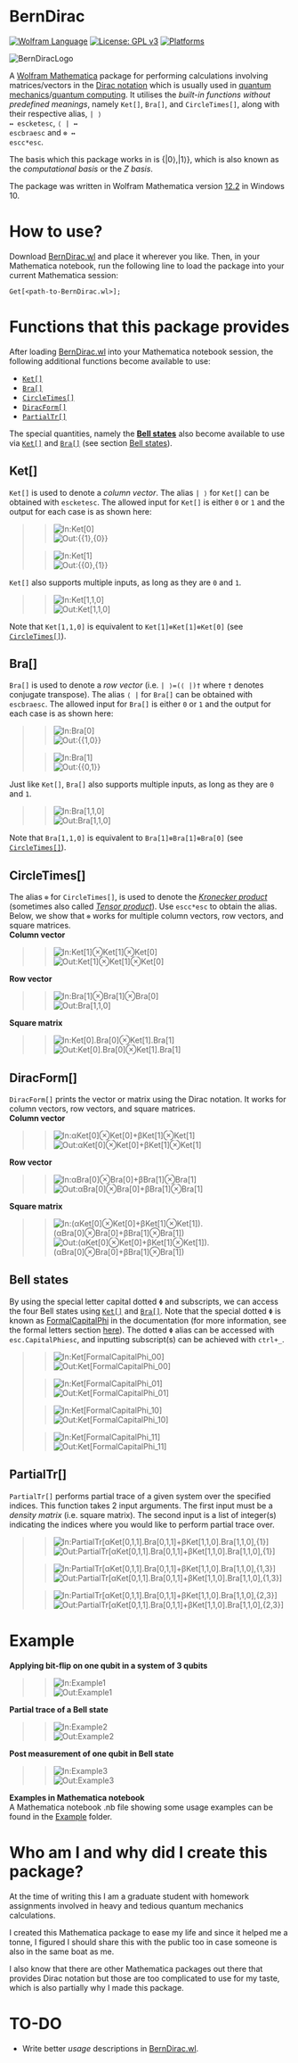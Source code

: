 # BernDirac
[![Wolfram Language](https://wolfr.am/NyiJ4BVJ)](https://www.wolfram.com/language/)
[![License: GPL v3](https://img.shields.io/badge/License-GPLv3-blue.svg)](https://www.gnu.org/licenses/gpl-3.0)
[![Platforms](https://img.shields.io/badge/Platform-Windows/MacOS/Linux-crimson)](https://github.com/bernie-wu/BernDirac)

![BernDiracLogo](Image/Logo/BernDirac_logo_v2.svg)

A [Wolfram Mathematica](https://www.wolfram.com/mathematica/) package for performing calculations involving matrices/vectors in the [Dirac notation](https://en.wikipedia.org/wiki/Bra%E2%80%93ket_notation) which is usually used in [quantum mechanics](https://en.wikipedia.org/wiki/Quantum_mechanics)/[quantum computing](https://en.wikipedia.org/wiki/Quantum_computing). It utilises the *built-in functions without predefined meanings*, namely `Ket[]`, `Bra[]`, and `CircleTimes[]`, along with their respective alias, <code>| ⟩ ↔ <kbd>esc</kbd>ket<kbd>esc</kbd></code>, <code>⟨ | ↔ <kbd>esc</kbd>bra<kbd>esc</kbd></code> and <code>⊗ ↔ <kbd>esc</kbd>c*<kbd>esc</kbd></code>.

The basis which this package works in is {|0⟩,|1⟩}, which is also known as the *computational basis* or the *Z basis*.

The package was written in Wolfram Mathematica version [12.2](https://www.wolfram.com/mathematica/quick-revision-history.html) in Windows 10.

# How to use?
Download [BernDirac.wl](https://github.com/bernie-wu/BernDirac/blob/main/BernDirac.wl) and place it wherever you like. Then, in your Mathematica notebook, run the following line to load the package into your current Mathematica session:

```wolframlanguage
Get[<path-to-BernDirac.wl>];
```

# Functions that this package provides
After loading [BernDirac.wl](https://github.com/bernie-wu/BernDirac/blob/main/BernDirac.wl) into your Mathematica notebook session, the following additional functions become available to use:  
* [`Ket[]`](#Ket "Go-to Ket[]")  
* [`Bra[]`](#Bra "Go-to Bra[]")  
* [`CircleTimes[]`](#CircleTimes "Go-to CircleTimes[]")  
* [`DiracForm[]`](#CircleTimes "Go-to DiracForm[]")  
* [`PartialTr[]`](#CircleTimes "Go-to PartialTr[]")  

The special quantities, namely the [**Bell states**](https://en.wikipedia.org/wiki/Bell_state) also become available to use via [`Ket[]`](#Ket "Go-to Ket[]") and [`Bra[]`](#Bra "Go-to Bra[]") (see section [Bell states](#Bell-states "Go-to Bell states")).

## Ket[]
`Ket[]` is used to denote a *column vector*. The alias `| ⟩` for `Ket[]` can be obtained with <code><kbd>esc</kbd>ket<kbd>esc</kbd></code>.
The allowed input for `Ket[]` is either `0` or `1` and the output for each case is as shown here:  
>> ![In:Ket[0]](Image/Ket/ket0_in.svg "Ket[0]")  
>> ![Out:{{1},{0}}](Image/Ket/ket0_out.svg "{{1},{0}}")
>
>> ![In:Ket[1]](Image/Ket/ket1_in.svg "Ket[1]")  
>> ![Out:{{0},{1}}](Image/Ket/ket1_out.svg "{{0},{1}}")

`Ket[]` also supports multiple inputs, as long as they are `0` and `1`.

>> ![In:Ket[1,1,0]](Image/Ket/ket110_in.svg "Ket[1,1,0]")  
>> ![Out:Ket[1,1,0]](Image/Ket/ket110_out.svg "{{0},{0},{0},{0},{0},{0},{1},{0}}")

Note that `Ket[1,1,0]` is equivalent to `Ket[1]⊗Ket[1]⊗Ket[0]` (see [`CircleTimes[]`](#CircleTimes "Go-to CircleTimes[]")).

## Bra[]
`Bra[]` is used to denote a *row vector* (i.e. `| ⟩=(⟨ |)†` where `†` denotes conjugate transpose). The alias `⟨ |` for `Bra[]` can be obtained with <code><kbd>esc</kbd>bra<kbd>esc</kbd></code>.
The allowed input for `Bra[]` is either `0` or `1` and the output for each case is as shown here:

>> ![In:Bra[0]](Image/Bra/bra0_in.svg "Bra[0]")  
>> ![Out:{{1,0}}](Image/Bra/bra0_out.svg "{{1,0}}")
>
>> ![In:Bra[1]](Image/Bra/bra1_in.svg "Bra[1]")  
>> ![Out:{{0,1}}](Image/Bra/bra1_out.svg "{{0,1}}")

Just like `Ket[]`, `Bra[]` also supports multiple inputs, as long as they are `0` and `1`.

>> ![In:Bra[1,1,0]](Image/Bra/bra110_in.svg "Bra[1,1,0]")  
>> ![Out:Bra[1,1,0]](Image/Bra/bra110_out.svg "{{0,0,0,0,0,0,1,0}}")

Note that `Bra[1,1,0]` is equivalent to `Bra[1]⊗Bra[1]⊗Bra[0]` (see [`CircleTimes[]`](#CircleTimes "Go-to CircleTimes[]")).

## CircleTimes[]
The alias `⊗` for `CircleTimes[]`, is used to denote the [*Kronecker product*](https://en.wikipedia.org/wiki/Kronecker_product) (sometimes also called [*Tensor product*](https://en.wikipedia.org/wiki/Tensor_product)). Use <code><kbd>esc</kbd>c*<kbd>esc</kbd></code> to obtain the alias.
Below, we show that `⊗` works for multiple column vectors, row vectors, and square matrices.  
**Column vector**
>> ![In:Ket[1]⊗Ket[1]⊗Ket[0]](Image/Ket/ket110_tensor_in.svg "Ket[1]⊗Ket[1]⊗Ket[0]")  
>> ![Out:Ket[1]⊗Ket[1]⊗Ket[0]](Image/Ket/ket110_out.svg "{{0},{0},{0},{0},{0},{0},{1},{0}}")  

**Row vector**
>> ![In:Bra[1]⊗Bra[1]⊗Bra[0]](Image/Bra/bra110_tensor_in.svg "Bra[1]⊗Bra[1]⊗Bra[0]")  
>> ![Out:Bra[1,1,0]](Image/Bra/bra110_out.svg "{{0,0,0,0,0,0,1,0}}")  

**Square matrix**
>> ![In:Ket[0].Bra[0]⊗Ket[1].Bra[1]](Image/BraKet/braket00_11_tensor_in.svg "Ket[0].Bra[0]⊗Ket[1].Bra[1]") 
>> ![Out:Ket[0].Bra[0]⊗Ket[1].Bra[1]](Image/BraKet/braket00_11_tensor_out.svg "{{{0, 0, 0, 0}, {0, 1, 0, 0}, {0, 0, 0, 0}, {0, 0, 0, 0}}}") 

## DiracForm[]
`DiracForm[]` prints the vector or matrix using the Dirac notation. It works for column vectors, row vectors, and square matrices.  
**Column vector**  
>> ![In:αKet[0]⊗Ket[0]+βKet[1]⊗Ket[1]](Image/Ket/αket00_βket11_tensor_dirac_in.svg "αKet[0]⊗Ket[0]+βKet[1]⊗Ket[1]")  
>> ![Out:αKet[0]⊗Ket[0]+βKet[1]⊗Ket[1]](Image/Ket/αket00_βket11_tensor_dirac_out.svg "α|0,0⟩+β|1,1⟩")  

**Row vector**  
>> ![In:αBra[0]⊗Bra[0]+βBra[1]⊗Bra[1]](Image/Bra/αbra00_βbra11_tensor_dirac_in.svg "αBra[0]⊗Bra[0]+βBra[1]⊗Bra[1]")  
>> ![Out:αBra[0]⊗Bra[0]+βBra[1]⊗Bra[1]](Image/Bra/αbra00_βbra11_tensor_dirac_out.svg "α⟨0,0|+β⟨1,1|")  

**Square matrix**  
>> ![In:(αKet[0]⊗Ket[0]+βKet[1]⊗Ket[1]).(αBra[0]⊗Bra[0]+βBra[1]⊗Bra[1])](Image/BraKet/αket00_βket11_αbra00_βbra11_tensor_dirac_in.svg "(αKet[0]⊗Ket[0]+βKet[1]⊗Ket[1]).(αBra[0]⊗Bra[0]+βBra[1]⊗Bra[1])")  
>> ![Out:(αKet[0]⊗Ket[0]+βKet[1]⊗Ket[1]).(αBra[0]⊗Bra[0]+βBra[1]⊗Bra[1])](Image/BraKet/αket00_βket11_αbra00_βbra11_tensor_dirac_out.svg "α²|0,0⟩.⟨0,0|+αβ|0,0⟩.⟨1,1|+αβ|1,1⟩.⟨0,0|+β²|1,1⟩.⟨1,1|")  

## Bell states
By using the special letter capital dotted `Φ` and subscripts, we can access the four Bell states using [`Ket[]`](#Ket "Go-to Ket[]") and [`Bra[]`](#Ket "Go-to Ket[]"). Note that the special dotted `Φ` is known as [FormalCapitalPhi](https://reference.wolfram.com/language/ref/character/FormalCapitalPhi.html) in the documentation (for more information, see the formal letters section [here](https://reference.wolfram.com/language/tutorial/MathematicalAndOtherNotation.html)).
The dotted `Φ` alias can be accessed with <code><kbd>esc</kbd>.CapitalPhi<kbd>esc</kbd></code>, and inputting subscript(s) can be achieved with <code><kbd>ctrl</kbd>+<kbd>_</kbd></code>.  
>> ![In:Ket[FormalCapitalPhi_00]](Image/Bell_states/phi00_in.svg "Ket[FormalCapitalPhi_00]")  
>> ![Out:Ket[FormalCapitalPhi_00]](Image/Bell_states/phi00_out.svg "|0,0⟩/√2+|1,1⟩/√2")  
>
>> ![In:Ket[FormalCapitalPhi_01]](Image/Bell_states/phi01_in.svg "Ket[FormalCapitalPhi_01]")  
>> ![Out:Ket[FormalCapitalPhi_01]](Image/Bell_states/phi01_out.svg "|0,1⟩/√2+|1,0⟩/√2")  
>
>> ![In:Ket[FormalCapitalPhi_10]](Image/Bell_states/phi10_in.svg "Ket[FormalCapitalPhi_10]")  
>> ![Out:Ket[FormalCapitalPhi_10]](Image/Bell_states/phi10_out.svg "|0,0⟩/√2-|1,1⟩/√2")  
>
>> ![In:Ket[FormalCapitalPhi_11]](Image/Bell_states/phi11_in.svg "Ket[FormalCapitalPhi_11]")  
>> ![Out:Ket[FormalCapitalPhi_11]](Image/Bell_states/phi11_out.svg "|0,1⟩/√2-|1,0⟩/√2")  

## PartialTr[]
`PartialTr[]` performs partial trace of a given system over the specified indices. This function takes 2 input arguments. The first input must be a *density matrix* (i.e. square matrix). The second input is a list of integer(s) indicating the indices where you would like to perform partial trace over.  
>> ![In:PartialTr[αKet[0,1,1].Bra[0,1,1]+βKet[1,1,0].Bra[1,1,0],{1}]](Image/PartialTr/partialtr1_αketbra011_βketbra110_in.svg "PartialTr[αKet[0,1,1].Bra[0,1,1]+βKet[1,1,0].Bra[1,1,0],{1}]")  
>> ![Out:PartialTr[αKet[0,1,1].Bra[0,1,1]+βKet[1,1,0].Bra[1,1,0],{1}]](Image/PartialTr/partialtr1_αketbra011_βketbra110_out.svg "β|1,0⟩.⟨1,0|+α|1,1⟩.⟨1,1|")  
>
>> ![In:PartialTr[αKet[0,1,1].Bra[0,1,1]+βKet[1,1,0].Bra[1,1,0],{1,3}]](Image/PartialTr/partialtr13_αketbra011_βketbra110_in.svg "PartialTr[αKet[0,1,1].Bra[0,1,1]+βKet[1,1,0].Bra[1,1,0],{1,3}]")  
>> ![Out:PartialTr[αKet[0,1,1].Bra[0,1,1]+βKet[1,1,0].Bra[1,1,0],{1,3}]](Image/PartialTr/partialtr13_αketbra011_βketbra110_out.svg "(α+β)|1⟩.⟨1|")  
>
>> ![In:PartialTr[αKet[0,1,1].Bra[0,1,1]+βKet[1,1,0].Bra[1,1,0],{2,3}]](Image/PartialTr/partialtr23_αketbra011_βketbra110_in.svg "PartialTr[αKet[0,1,1].Bra[0,1,1]+βKet[1,1,0].Bra[1,1,0],{2,3}]")  
>> ![Out:PartialTr[αKet[0,1,1].Bra[0,1,1]+βKet[1,1,0].Bra[1,1,0],{2,3}]](Image/PartialTr/partialtr23_αketbra011_βketbra110_out.svg "α|0⟩.⟨0|+β|1⟩.⟨1|")  

# Example  
**Applying bit-flip on one qubit in a system of 3 qubits**  
>> ![In:Example1](Image/Example/eg_bitflip_in.svg "Example1")  
>> ![Out:Example1](Image/Example/eg_bitflip_out.svg "Example1")  

**Partial trace of a Bell state**  
>> ![In:Example2](Image/Example/eg_partialtr_bellstate_in.svg "Example2")  
>> ![Out:Example2](Image/Example/eg_partialtr_bellstate_out.svg "Example2")  

**Post measurement of one qubit in Bell state**  
>> ![In:Example3](Image/Example/eg_postmeasurement_in.svg "Example3")  
>> ![Out:Example3](Image/Example/eg_postmeasurement_out.svg "Example3")  

**Examples in Mathematica notebook**  
A Mathematica notebook .nb file showing some usage examples can be found in the [Example](https://github.com/bernie-wu/BernDirac/tree/main/Example) folder.

# Who am I and why did I create this package?
At the time of writing this I am a graduate student with homework assignments involved in heavy and tedious quantum mechanics calculations.  

I created this Mathematica package to ease my life and since it helped me a tonne, I figured I should share this with the public too in case someone is also in the same boat as me.  

I also know that there are other Mathematica packages out there that provides Dirac notation but those are too complicated to use for my taste, which is also partially why I made this package.

# TO-DO
 * Write better *usage* descriptions in [BernDirac.wl](https://github.com/bernie-wu/BernDirac/blob/main/BernDirac.wl).
